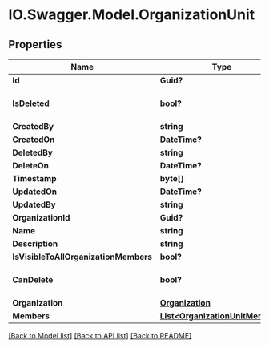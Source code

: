 # IO.Swagger.Model.OrganizationUnit
## Properties

Name | Type | Description | Notes
------------ | ------------- | ------------- | -------------
**Id** | **Guid?** |  | [optional] 
**IsDeleted** | **bool?** |  | [optional] [default to false]
**CreatedBy** | **string** |  | [optional] 
**CreatedOn** | **DateTime?** |  | [optional] 
**DeletedBy** | **string** |  | [optional] 
**DeleteOn** | **DateTime?** |  | [optional] 
**Timestamp** | **byte[]** |  | [optional] 
**UpdatedOn** | **DateTime?** |  | [optional] 
**UpdatedBy** | **string** |  | [optional] 
**OrganizationId** | **Guid?** |  | 
**Name** | **string** |  | 
**Description** | **string** |  | [optional] 
**IsVisibleToAllOrganizationMembers** | **bool?** |  | [optional] 
**CanDelete** | **bool?** |  | [optional] [default to false]
**Organization** | [**Organization**](Organization.md) |  | [optional] 
**Members** | [**List&lt;OrganizationUnitMember&gt;**](OrganizationUnitMember.md) |  | [optional] 

[[Back to Model list]](../README.md#documentation-for-models) [[Back to API list]](../README.md#documentation-for-api-endpoints) [[Back to README]](../README.md)

